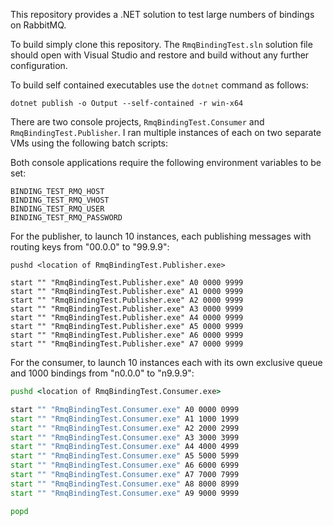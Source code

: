 This repository provides a .NET solution to test large numbers of bindings on RabbitMQ.

To build simply clone this repository. The `RmqBindingTest.sln` solution file should open with Visual Studio and restore and build without any further configuration.

To build self contained executables use the `dotnet` command as follows:
```
dotnet publish -o Output --self-contained -r win-x64
```

There are two console projects, `RmqBindingTest.Consumer` and `RmqBindingTest.Publisher`. I ran multiple instances of each
on two separate VMs using the following batch scripts:

Both console applications require the following environment variables to be set:
```
BINDING_TEST_RMQ_HOST
BINDING_TEST_RMQ_VHOST
BINDING_TEST_RMQ_USER
BINDING_TEST_RMQ_PASSWORD
```

For the publisher, to launch 10 instances, each publishing messages with routing keys from "00.0.0" to "99.9.9":
```
pushd <location of RmqBindingTest.Publisher.exe>

start "" "RmqBindingTest.Publisher.exe" A0 0000 9999
start "" "RmqBindingTest.Publisher.exe" A1 0000 9999
start "" "RmqBindingTest.Publisher.exe" A2 0000 9999
start "" "RmqBindingTest.Publisher.exe" A3 0000 9999
start "" "RmqBindingTest.Publisher.exe" A4 0000 9999
start "" "RmqBindingTest.Publisher.exe" A5 0000 9999
start "" "RmqBindingTest.Publisher.exe" A6 0000 9999
start "" "RmqBindingTest.Publisher.exe" A7 0000 9999
```

For the consumer, to launch 10 instances each with its own exclusive queue and 1000 bindings from "n0.0.0" to "n9.9.9":
```bat
pushd <location of RmqBindingTest.Consumer.exe>

start "" "RmqBindingTest.Consumer.exe" A0 0000 0999
start "" "RmqBindingTest.Consumer.exe" A1 1000 1999
start "" "RmqBindingTest.Consumer.exe" A2 2000 2999
start "" "RmqBindingTest.Consumer.exe" A3 3000 3999
start "" "RmqBindingTest.Consumer.exe" A4 4000 4999
start "" "RmqBindingTest.Consumer.exe" A5 5000 5999
start "" "RmqBindingTest.Consumer.exe" A6 6000 6999
start "" "RmqBindingTest.Consumer.exe" A7 7000 7999
start "" "RmqBindingTest.Consumer.exe" A8 8000 8999
start "" "RmqBindingTest.Consumer.exe" A9 9000 9999

popd
```